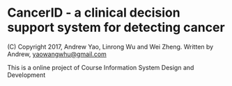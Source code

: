 # CancerID - a clinical decision support system for detecting cancer

(C) Copyright 2017, Andrew Yao, Linrong Wu and Wei Zheng. Written by Andrew, yaowangwhu@gmail.com

This is a online project of Course Information System Design and Development
